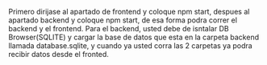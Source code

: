 Primero dirijase al apartado de frontend y coloque npm start, despues al apartado backend y coloque npm start, de esa 
forma podra correr el backend y el frontend. Para el backend, usted debe de isntalar DB Browser(SQLITE) y cargar 
la base de datos que esta en la carpeta backend llamada database.sqlite, y cuando ya usted corra las 2 carpetas
ya podra recibir datos desde el fronted.